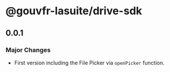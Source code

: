 # @gouvfr-lasuite/drive-sdk

## 0.0.1

### Major Changes

- First version including the File Picker via `openPicker` function.
